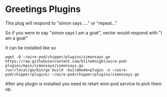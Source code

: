 # Greetings Plugins
This plug will respond to "simon says ...." or "repeat..."

So if you were to say "simon says I am a goat", vector would respond with "I am a goat"

It can be installed like so

```
wget -O ~/wire-pod/chipper/plugins/simonsays.go https://raw.githubusercontent.com/bliteknight/wire-pod-plugins/main/simonsays/simonsays.go
/usr/local/go/bin/go build -buildmode=plugin -o ~/wire-pod/chipper/plugins/ ~/wire-pod/chipper/plugins/simonsays.go 
```

After any plugin is installed you need to retart wire-pod service to pick them up.
